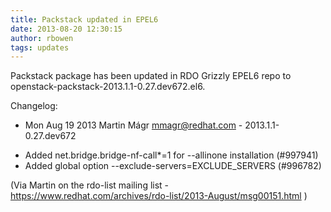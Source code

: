 ```yaml
---
title: Packstack updated in EPEL6
date: 2013-08-20 12:30:15
author: rbowen
tags: updates
---
```


Packstack package has been updated in RDO Grizzly EPEL6 repo to openstack-packstack-2013.1.1-0.27.dev672.el6.

Changelog:
* Mon Aug 19 2013 Martin Mágr <mmagr@redhat.com> - 2013.1.1-0.27.dev672
- Added net.bridge.bridge-nf-call*=1 for --allinone installation (#997941)
- Added global option --exclude-servers=EXCLUDE_SERVERS (#996782)

(Via Martin on the rdo-list mailing list - https://www.redhat.com/archives/rdo-list/2013-August/msg00151.html )